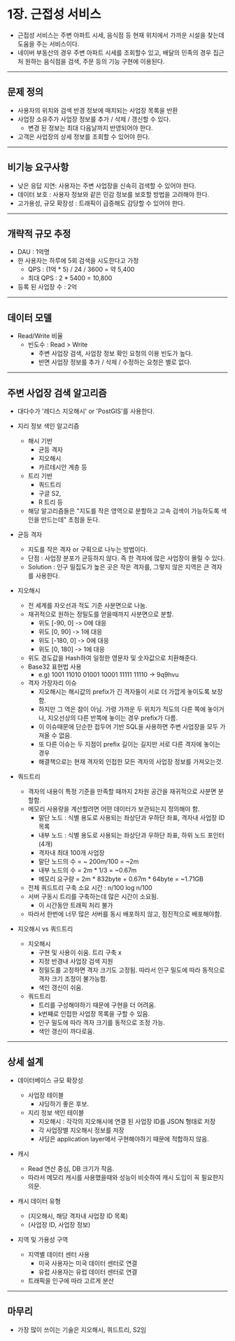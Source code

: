 # 1장. 근접성 서비스
- 근접성 서비스는 주변 아파트 시세, 음식점 등 현재 위치에서 가까운 시설을 찾는데 도움을 주는 서비스이다.
- 네이버 부동산의 경우 주변 아파트 시세를 조회할수 있고, 배달의 민족의 경우 집근처 원하는 음식점을 검색, 주문 등의 기능 구현에 이용된다.
---

## 문제 정의
- 사용자의 위치와 검색 반경 정보에 매치되는 사업장 목록을 반환
- 사업장 소유주가 사업장 정보를 추가 / 삭제 / 갱신할 수 있다.
  - 변경 된 정보는 최대 다음날까지 반영되어야 한다.
- 고객은 사업장의 상세 정보를 조회할 수 있어야 한다.
---

## 비기능 요구사항
- 낮은 응답 지연: 사용자는 주변 사업장을 신속히 검색할 수 있어야 한다.
- 데이터 보호 : 사용자 정보와 같은 민감 정보를 보호할 방법을 고려해야 한다.
- 고가용성, 규모 확장성 : 트래픽이 급증해도 감당할 수 있어야 한다.

---

## 개략적 규모 추정
- DAU : 1억명
- 한 사용자는 하루에 5회 검색을 시도한다고 가정
  - QPS : (1억 * 5) / 24 / 3600 = 약 5,400
  - 최대 QPS : 2 * 5400 = 10,800
- 등록 된 사업장 수 : 2억

---
## 데이터 모델
- Read/Write 비율
  - 빈도수 : Read > Write
    - 주변 사업장 검색, 사업장 정보 확인 요청의 이용 빈도가 높다.
    - 반면 사업장 정보를 추가 / 삭제 / 수정하는 요청은 별로 없다.

---
## 주변 사업장 검색 알고리즘
- 대다수가 '레디스 지오해시' or 'PostGIS'를 사용한다.
- 지리 정보 색인 알고리즘
  - 해시 기반
    - 균등 격자
    - 지오해시
    - 카르테시안 계층 등
  - 트리 기반
    - 쿼드트리
    - 구글 S2,
    - R 트리 등
  - 해당 알고리즘들은 "지도를 작은 영역으로 분할하고 고속 검색이 가능하도록 색인을 만드는데" 초첨을 둔다.

- 균등 격자
  - 지도를 작은 격자 or 구획으로 나누는 방법이다.
  - 단점 : 사업장 분포가 균등하지 않다. 즉 한 격자에 많은 사업장이 몰릴 수 있다.
  - Solution : 인구 밀집도가 높은 곳은 작은 격자를, 그렇지 않은 지역은 큰 격자를 사용한다.

- 지오해시
  - 전 세계를 자오선과 적도 기준 사분면으로 나눔.
  - 재귀적으로 원하는 정밀도를 얻을때까지 사분면으로 분할.
    - 위도 [-90, 0] -> 0에 대응
    - 위도 [0, 90] -> 1에 대응
    - 위도 [-180, 0] -> 0에 대응
    - 위도 [0, 180] -> 1에 대응
  - 위도 경도값을 Hash하여 일정한 영문자 및 숫자값으로 치환해준다.
  - Base32 표현법 사용
    - e.g) 1001 11010 01001 10001 11111 11110 -> 9q9hvu
  - 격자 가장자리 이슈
    - 지오해시는 해시값의 prefix가 긴 격자들이 서로 더 가깝게 놓이도록 보장함.
    - 하지만 그 역은 참이 아님. 가령 가까운 두 위치가 적도의 다른 쪽에 놓이거나, 지오선상의 다른 반쪽에 놓이는 경우 prefix가 다름.
    - 이 이슈때문에 단순한 접두어 기반 SQL을 사용하면 주변 사업장을 모두 가져올 수 없음.
    - 또 다른 이슈는 두 지점이 prefix 길이는 길지만 서로 다른 격자에 놓이는 경우
    - 해결책으로는 현재 격자외 인접한 모든 격자의 사업장 정보를 가져오는것.

- 쿼드트리
  - 격자의 내용이 특정 기준을 만족할 때까지 2차원 공간을 재귀적으로 사분면 분할함.
  - 메모리 사용량을 계산할려면 어떤 데이터가 보관되는지 정의해야 함.
    - 말단 노드 : 식별 용도로 사용되는 좌상단과 우하단 좌표, 격자내 사업장 ID 목록
    - 내부 노드 : 식별 용도로 사용되는 좌상단과 우하단 좌표, 하위 노드 포인터(4개)
    - 격자내 최대 100개 사업장
    - 말단 노드의 수 = ~ 200m/100 = ~2m
    - 내부 노드의 수 = 2m * 1/3 = ~0.67m
    - 메모리 요구량 = 2m * 832byte + 0.67m * 64byte = ~1.71GB
  - 전체 쿼드트리 구축 소요 시간 : n/100 log n/100
  - 서버 구동시 트리를 구축하는데 많은 시간이 소요됨.
    - 이 시간동안 트래픽 처리 불가
  - 따라서 한번에 너무 많은 서버를 동시 배포하지 않고, 점진적으로 배포해야함.

- 지오해시 vs 쿼드트리
  - 지오해시
    - 구현 및 사용이 쉬움. 트리 구축 x
    - 지정 반경내 사업장 검색 지원
    - 정밀도를 고정하면 격자 크기도 고정됨. 따라서 인구 밀도에 따라 동적으로 격자 크기 조정이 불가능함.
    - 색인 갱신이 쉬움.
  - 쿼드트리
    - 트리를 구성해야하기 때문에 구현을 더 어려움.
    - k번째로 인접한 사업장 목록을 구할 수 있음.
    - 인구 밀도에 따라 격자 크기를 동적으로 조정 가능.
    - 색인 갱신이 까다로움.
---

## 상세 설계
- 데이터베이스 규모 확장성
  - 사업장 테이블
    - 샤딩하기 좋은 후보.
  - 지리 정보 색인 테이블
    - 지오해시 : 각각의 지오해시에 연결 된 사업장 ID를 JSON 형태로 저장
    - 각 사업장별 지오해시 정보를 저장
    - 샤딩은 application layer에서 구현해야하기 때문에 적합하지 않음.
- 캐시
  - Read 연산 중심, DB 크기가 작음.
  - 따라서 메모리 캐시를 사용했을때와 성능이 비슷하여 캐시 도입이 꼭 필요한지 의문.

- 캐시 데이터 유형
  - (지오해시, 해당 격자내 사업장 ID 목록)
  - (사업장 ID, 사업장 정보)

- 지역 및 가용성 구역
  - 지역별 데이터 센터 사용
    - 미국 사용자는 미국 데이터 센터로 연결
    - 유럽 사용자는 유럽 데이터 센터로 연결
  - 트래픽을 인구에 따라 고르게 분산
---

## 마무리
- 가장 많이 쓰이는 기술은 지오해시, 쿼드트리, S2임
